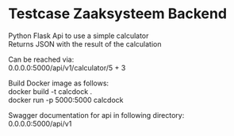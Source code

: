 # Testcase Zaaksysteem Backend

Python Flask Api to use a simple calculator  
Returns JSON with the result of the calculation  

Can be reached via:  
0.0.0.0:5000/api/v1/calculator/5 + 3  

Build Docker image as follows:  
docker build -t calcdock .  
docker run -p 5000:5000 calcdock  

Swagger documentation for api in following directory:  
0.0.0.0:5000/api/v1

